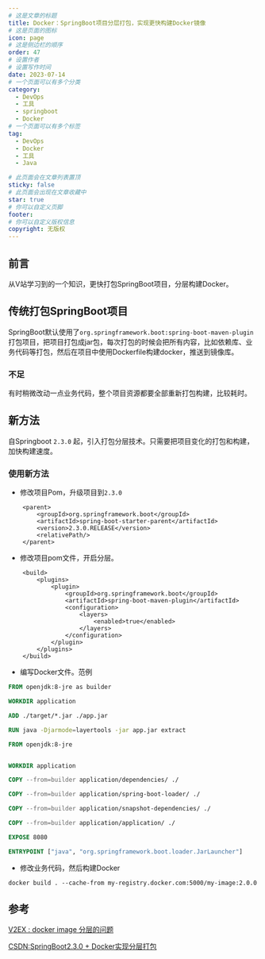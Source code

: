 ```yaml
---
# 这是文章的标题
title: Docker：SpringBoot项目分层打包，实现更快构建Docker镜像
# 这是页面的图标
icon: page
# 这是侧边栏的顺序
order: 47
# 设置作者
# 设置写作时间
date: 2023-07-14
# 一个页面可以有多个分类
category:
  - DevOps
  - 工具
  - springboot
  - Docker
# 一个页面可以有多个标签
tag:
  - DevOps
  - Docker
  - 工具
  - Java

# 此页面会在文章列表置顶
sticky: false
# 此页面会出现在文章收藏中
star: true
# 你可以自定义页脚
footer: 
# 你可以自定义版权信息
copyright: 无版权
---
```


## 前言

从V站学习到的一个知识，更快打包SpringBoot项目，分层构建Docker。

##  传统打包SpringBoot项目

SpringBoot默认使用了`org.springframework.boot:spring-boot-maven-plugin` 打包项目，把项目打包成jar包，每次打包的时候会把所有内容，比如依赖库、业务代码等打包，然后在项目中使用Dockerfile构建docker，推送到镜像库。

### 不足

有时稍微改动一点业务代码，整个项目资源都要全部重新打包构建，比较耗时。

## 新方法

自Springboot `2.3.0` 起，引入打包分层技术。只需要把项目变化的打包和构建，加快构建速度。


### 使用新方法

- 修改项目Pom，升级项目到`2.3.0`
```
    <parent>
        <groupId>org.springframework.boot</groupId>
        <artifactId>spring-boot-starter-parent</artifactId>
        <version>2.3.0.RELEASE</version>
        <relativePath/>
    </parent>
```

- 修改项目pom文件，开启分层。
```
    <build>
        <plugins>
            <plugin>
                <groupId>org.springframework.boot</groupId>
                <artifactId>spring-boot-maven-plugin</artifactId>
                <configuration>
                    <layers>
                        <enabled>true</enabled>
                    </layers>
                </configuration>
            </plugin>
        </plugins>
    </build>
```

- 编写Docker文件。范例

``` Dockerfile
FROM openjdk:8-jre as builder

WORKDIR application

ADD ./target/*.jar ./app.jar

RUN java -Djarmode=layertools -jar app.jar extract

FROM openjdk:8-jre


WORKDIR application

COPY --from=builder application/dependencies/ ./

COPY --from=builder application/spring-boot-loader/ ./

COPY --from=builder application/snapshot-dependencies/ ./

COPY --from=builder application/application/ ./

EXPOSE 8080

ENTRYPOINT ["java", "org.springframework.boot.loader.JarLauncher"]
```

- 修改业务代码，然后构建Docker

```
docker build . --cache-from my-registry.docker.com:5000/my-image:2.0.0

```


## 参考

[V2EX : docker image 分层的问题](https://www.v2ex.com/t/956719)

[CSDN:SpringBoot2.3.0 + Docker实现分层打包](https://blog.csdn.net/ttzommed/article/details/106759670)

